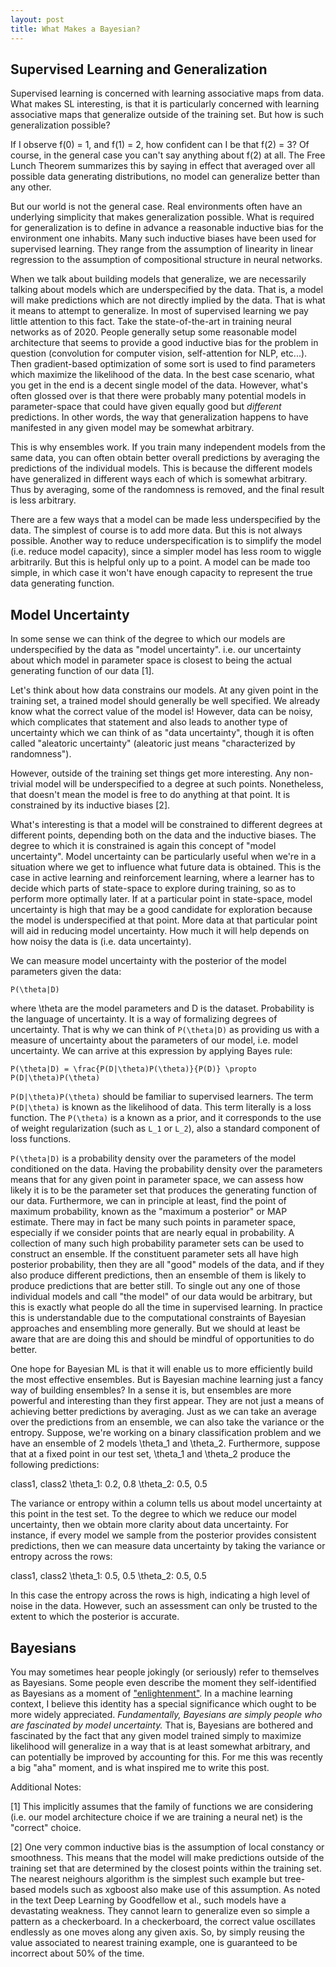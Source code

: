 ```yaml
---
layout: post
title: What Makes a Bayesian?
---
```


## Supervised Learning and Generalization

Supervised learning is concerned with learning associative maps from data. What makes SL interesting, is that it is particularly concerned with learning associative maps that generalize outside of the training set. But how is such generalization possible?

If I observe f(0) = 1, and f(1) = 2, how confident can I be that f(2) = 3? Of course, in the general case you can't say anything about f(2) at all. The Free Lunch Theorem summarizes this by saying in effect that averaged over all possible data generating distributions, no model can generalize better than any other.

But our world is not the general case. Real environments often have an underlying simplicity that makes generalization possible. What is required for generalization is to define in advance a reasonable inductive bias for the environment one inhabits. Many such inductive biases have been used for supervised learning. They range from the assumption of linearity in linear regression to the assumption of compositional structure in neural networks.

When we talk about building models that generalize, we are necessarily talking about models which are underspecified by the data. That is, a model will make predictions which are not directly implied by the data. That is what it means to attempt to generalize. In most of supervised learning we pay little attention to this fact. Take the state-of-the-art in training neural networks as of 2020. People generally setup some reasonable model architecture that seems to provide a good inductive bias for the problem in question (convolution for computer vision, self-attention for NLP, etc...). Then gradient-based optimization of some sort is used to find parameters which maximize the likelihood of the data. In the best case scenario, what you get in the end is a decent single model of the data. However, what's often glossed over is that there were probably many potential models in parameter-space that could have given equally good but *different* predictions. In other words, the way that generalization happens to have manifested in any given model may be somewhat arbitrary.

This is why ensembles work. If you train many independent models from the same data, you can often obtain better overall predictions by averaging the predictions of the individual models. This is because the different models have generalized in different ways each of which is somewhat arbitrary. Thus by averaging, some of the randomness is removed, and the final result is less arbitrary.

There are a few ways that a model can be made less underspecified by the data. The simplest of course is to add more data. But this is not always possible. Another way to reduce underspecification is to simplify the model (i.e. reduce model capacity), since a simpler model has less room to wiggle arbitrarily. But this is helpful only up to a point. A model can be made too simple, in which case it won't have enough capacity to represent the true data generating function.

## Model Uncertainty

In some sense we can think of the degree to which our models are underspecified by the data as "model uncertainty". i.e. our uncertainty about which model in parameter space is closest to being the actual generating function of our data [1].

Let's think about how data constrains our models. At any given point in the training set, a trained model should generally be well specified. We already know what the correct value of the model is! However, data can be noisy, which complicates that statement and also leads to another type of uncertainty which we can think of as "data uncertainty", though it is often called "aleatoric uncertainty" (aleatoric just means "characterized by randomness").

However, outside of the training set things get more interesting. Any non-trivial model will be underspecified to a degree at such points. Nonetheless, that doesn't mean the model is free to do anything at that point. It is constrained by its inductive biases [2].

What's interesting is that a model will be constrained to different degrees at different points, depending both on the data and the inductive biases. The degree to which it is constrained is again this concept of "model uncertainty". Model uncertainty can be particularly useful when we're in a situation where we get to influence what future data is obtained. This is the case in active learning and reinforcement learning, where a learner has to decide which parts of state-space to explore during training, so as to perform more optimally later. If at a particular point in state-space, model uncertainty is high that may be a good candidate for exploration because the model is underspecified at that point. More data at that particular point will aid in reducing model uncertainty. How much it will help depends on how noisy the data is (i.e. data uncertainty).

We can measure model uncertainty with the posterior of the model parameters given the data:

`P(\theta|D)`

where \theta are the model parameters and D is the dataset. Probability is the language of uncertainty. It is a way of formalizing degrees of uncertainty. That is why we can think of `P(\theta|D)` as providing us with a measure of uncertainty about the parameters of our model, i.e. model uncertainty. We can arrive at this expression by applying Bayes rule:

`P(\theta|D) = \frac{P(D|\theta)P(\theta)}{P(D)} \propto P(D|\theta)P(\theta)`

`P(D|\theta)P(\theta)` should be familiar to supervised learners. The term `P(D|\theta)` is known as the likelihood of data. This term literally is a loss function. The `P(\theta)` is a known as a prior, and it corresponds to the use of weight regularization (such as `L_1` or `L_2`), also a standard component of loss functions.

`P(\theta|D)` is a probability density over the parameters of the model conditioned on the data. Having the probability density over the parameters means that for any given point in parameter space, we can assess how likely it is to be the parameter set that produces the generating function of our data. Furthermore, we can in principle at least, find the point of maximum probability, known as the "maximum a posterior" or MAP estimate. There may in fact be many such points in parameter space, especially if we consider points that are nearly equal in probability. A collection of many such high probability parameter sets can be used to construct an ensemble. If the constituent parameter sets all have high posterior probability, then they are all "good" models of the data, and if they also produce different predictions, then an ensemble of them is likely to produce predictions that are better still. To single out any one of those individual models and call "the model" of our data would be arbitrary, but this is exactly what people do all the time in supervised learning. In practice this is understandable due to the computational constraints of Bayesian approaches and ensembling more generally. But we should at least be aware that are are doing this and should be mindful of opportunities to do better.

One hope for Bayesian ML is that it will enable us to more efficiently build the most effective ensembles. But is Bayesian machine learning just a fancy way of building ensembles? In a sense it is, but ensembles are more powerful and interesting than they first appear. They are not just a means of achieving better predictions by averaging. Just as we can take an average over the predictions from an ensemble, we can also take the variance or the entropy. Suppose, we're working on a binary classification problem and we have an ensemble of 2 models \theta_1 and \theta_2. Furthermore, suppose that at a fixed point in our test set, \theta_1 and \theta_2 produce the following predictions:

class1, class2
\theta_1: 0.2, 0.8
\theta_2: 0.5, 0.5

The variance or entropy within a column tells us about model uncertainty at this point in the test set. To the degree to which we reduce our model uncertainty, then we obtain more clarity about data uncertainty. For instance, if every model we sample from the posterior provides consistent predictions, then we can measure data uncertainty by taking the variance or entropy across the rows:

class1, class2
\theta_1: 0.5, 0.5
\theta_2: 0.5, 0.5

In this case the entropy across the rows is high, indicating a high level of noise in the data. However, such an assessment can only be trusted to the extent to which the posterior is accurate.

## Bayesians

You may sometimes hear people jokingly (or seriously) refer to themselves as Bayesians. Some people even describe the moment they self-identified as Bayesians as a moment of ["enlightenment"](https://www.lesswrong.com/posts/Ti3Z7eZtud32LhGZT/my-bayesian-enlightenment). In a machine learning context, I believe this identity has a special significance which ought to be more widely appreciated. *Fundamentally, Bayesians are simply people who are fascinated by model uncertainty.* That is, Bayesians are bothered and fascinated by the fact that any given model trained simply to maximize likelihood will generalize in a way that is at least somewhat arbitrary, and can potentially be improved by accounting for this. For me this was recently a big "aha" moment, and is what inspired me to write this post.


Additional Notes:

[1] This implicitly assumes that the family of functions we are considering (i.e. our model architecture choice if we are training a neural net) is the "correct" choice.

[2] One very common inductive bias is the assumption of local constancy or smoothness. This means that the model will make predictions outside of the training set that are determined by the closest points within the training set. The nearest neighours algorithm is the simplest such example but tree-based models such as xgboost also make use of this assumption. As noted in the text Deep Learning by Goodfellow et al., such models have a devastating weakness. They cannot learn to generalize even so simple a pattern as a checkerboard. In a checkerboard, the correct value oscillates endlessly as one moves along any given axis. So, by simply reusing the value associated to nearest training example, one is guaranteed to be incorrect about 50% of the time.
